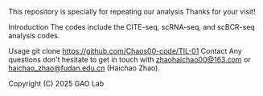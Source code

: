 This repository is specially for repeating our analysis
Thanks for your visit!

Introduction
The codes include the CITE-seq, scRNA-seq, and scBCR-seq analysis codes.

Usage
git clone https://github.com/Chaos00-code/TIL-01
Contact
Any questions don't hesitate to get in touch with zhaohaichao00@163.com or haichao_zhao@fudan.edu.cn (Haichao Zhao).

Copyright (C) 2025 GAO Lab
